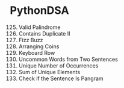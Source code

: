 # PythonDSA
125. Valid Palindrome
219. Contains Duplicate II
412. Fizz Buzz
441. Arranging Coins
500. Keyboard Row
884. Uncommon Words from Two Sentences
1207. Unique Number of Occurrences
1748. Sum of Unique Elements
1832. Check if the Sentence Is Pangram
